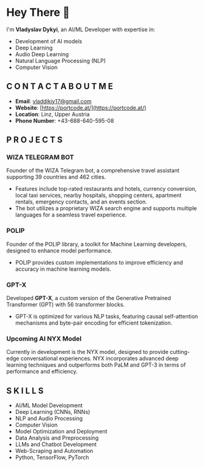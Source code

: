 # Hey There 👋  
I'm **Vladyslav Dykyi**, an AI/ML Developer with expertise in:

- Development of AI models
- Deep Learning
- Audio Deep Learning
- Natural Language Processing (NLP)
- Computer Vision

## C O N T A C T  A B O U T  M E
- **Email**: vladdikiy17@gmail.com  
- **Website**: [https://portcode.at/](https://portcode.at/)  
- **Location**: Linz, Upper Austria  
- **Phone Number**: +43-688-640-595-08  

## P R O J E C T S

### **WIZA TELEGRAM BOT**  
Founder of the WIZA Telegram bot, a comprehensive travel assistant supporting 39 countries and 462 cities.  
- Features include top-rated restaurants and hotels, currency conversion, local taxi services, nearby hospitals, shopping centers, apartment rentals, emergency contacts, and an events section.  
- The bot utilizes a proprietary WIZA search engine and supports multiple languages for a seamless travel experience.

### **POLIP**  
Founder of the POLIP library, a toolkit for Machine Learning developers, designed to enhance model performance.  
- POLIP provides custom implementations to improve efficiency and accuracy in machine learning models.

### **GPT-X**  
Developed **GPT-X**, a custom version of the Generative Pretrained Transformer (GPT) with 56 transformer blocks.  
- GPT-X is optimized for various NLP tasks, featuring causal self-attention mechanisms and byte-pair encoding for efficient tokenization.

### **Upcoming AI NYX Model**  
Currently in development is the NYX model, designed to provide cutting-edge conversational experiences. NYX incorporates advanced deep learning techniques and outperforms both PaLM and GPT-3 in terms of performance and efficiency.


## S K I L L S
- AI/ML Model Development
- Deep Learning (CNNs, RNNs)
- NLP and Audio Processing
- Computer Vision
- Model Optimization and Deployment
- Data Analysis and Preprocessing
- LLMs and Chatbot Development
- Web-Scraping and Automation
- Python, TensorFlow, PyTorch
